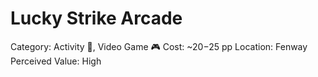 # Lucky Strike Arcade

Category: Activity 🎯, Video Game 🎮
Cost: ~$20-$25 pp
Location: Fenway
Perceived Value: High